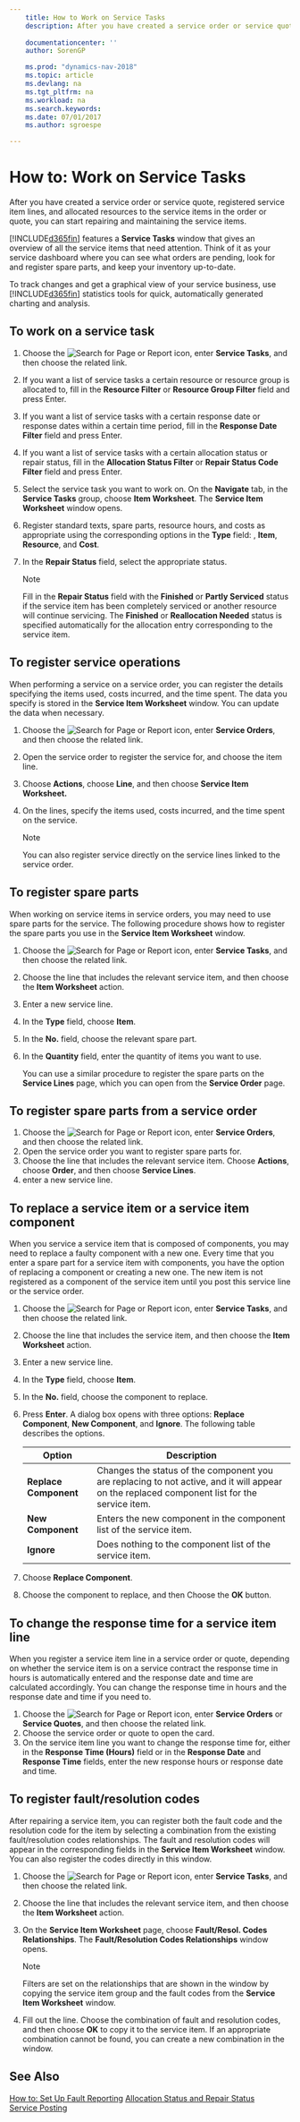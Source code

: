```yaml
---
    title: How to Work on Service Tasks 
    description: After you have created a service order or service quote, registered service item lines, and allocated resources to the service items in the order or quote, you can start repairing and maintaining the service items.
    
    documentationcenter: ''
    author: SorenGP

    ms.prod: "dynamics-nav-2018"
    ms.topic: article
    ms.devlang: na
    ms.tgt_pltfrm: na
    ms.workload: na
    ms.search.keywords:
    ms.date: 07/01/2017
    ms.author: sgroespe

---
```

# How to: Work on Service Tasks
After you have created a service order or service quote, registered service item lines, and allocated resources to the service items in the order or quote, you can start repairing and maintaining the service items.  

[!INCLUDE[d365fin](includes/d365fin_md.md)] features a **Service Tasks** window that gives an overview of all the service items that need attention. Think of it as your service dashboard where you can see what orders are pending, look for and register spare parts, and keep your inventory up-to-date.  
  
To track changes and get a graphical view of your service business, use [!INCLUDE[d365fin](includes/d365fin_md.md)] statistics tools for quick, automatically generated charting and analysis.  
  
## To work on a service task  
1. Choose the ![Search for Page or Report](media/ui-search/search_small.png "Search for Page or Report icon") icon, enter **Service Tasks**, and then choose the related link. 
2. If you want a list of service tasks a certain resource or resource group is allocated to, fill in the **Resource Filter** or **Resource Group Filter** field and press Enter.  
3. If you want a list of service tasks with a certain response date or response dates within a certain time period, fill in the **Response Date Filter** field and press Enter.  
4. If you want a list of service tasks with a certain allocation status or repair status, fill in the **Allocation Status Filter** or **Repair Status Code Filter** field and press Enter.  
5. Select the service task you want to work on. On the **Navigate** tab, in the **Service Tasks** group, choose **Item Worksheet**. The **Service Item Worksheet** window opens.  
6. Register standard texts, spare parts, resource hours, and costs as appropriate using the corresponding options in the **Type** field:  <Blank>, **Item**, **Resource**, and **Cost**.  
7. In the **Repair Status** field, select the appropriate status.  
  
   > [!NOTE]  
   >  Fill in the **Repair Status** field with the **Finished** or **Partly Serviced** status if the service item has been completely serviced or another resource will continue servicing. The **Finished** or **Reallocation Needed** status is specified automatically for the allocation entry corresponding to the service item.  

## To register service operations  
When performing a service on a service order, you can register the details specifying the items used, costs incurred, and the time spent. The data you specify is stored in the **Service Item Worksheet** window. You can update the data when necessary. 
   
1. Choose the ![Search for Page or Report](media/ui-search/search_small.png "Search for Page or Report icon") icon, enter **Service Orders**, and then choose the related link.  
2. Open the service order to register the service for, and choose the item line.  
3. Choose **Actions**, choose **Line**, and then choose **Service Item Worksheet.**  
4. On the lines, specify the items used, costs incurred, and the time spent on the service.  
  
   > [!NOTE]  
   >  You can also register service directly on the service lines linked to the service order.  
  
## To register spare parts  
When working on service items in service orders, you may need to use spare parts for the service. The following procedure shows how to register the spare parts you use in the **Service Item Worksheet** window.  
  
1. Choose the ![Search for Page or Report](media/ui-search/search_small.png "Search for Page or Report icon") icon, enter **Service Tasks**, and then choose the related link. 
2. Choose the line that includes the relevant service item, and then choose the **Item Worksheet** action.  
3. Enter a new service line.  
4. In the **Type** field, choose **Item**.  
5. In the **No.** field, choose the relevant spare part.  
6. In the **Quantity** field, enter the quantity of items you want to use.  
  
   You can use a similar procedure to register the spare parts on the **Service Lines** page, which you can open from the **Service Order** page.  
  
## To register spare parts from a service order  
1. Choose the ![Search for Page or Report](media/ui-search/search_small.png "Search for Page or Report icon") icon, enter **Service Orders**, and then choose the related link.  
2. Open the service order you want to register spare parts for.  
3. Choose the line that includes the relevant service item. Choose **Actions**, choose **Order**, and then choose **Service Lines**.  
4. enter a new service line.  
  
## To replace a service item or a service item component  
When you service a service item that is composed of components, you may need to replace a faulty component with a new one. Every time that you enter a spare part for a service item with components, you have the option of replacing a component or creating a new one. The new item is not registered as a component of the service item until you post this service line or the service order. 
    
1. Choose the ![Search for Page or Report](media/ui-search/search_small.png "Search for Page or Report icon") icon, enter **Service Tasks**, and then choose the related link. 
2. Choose the line that includes the service item, and then choose the **Item Worksheet** action.  
3. Enter a new service line.  
4. In the **Type** field, choose **Item**.  
5. In the **No.** field, choose the component to replace.  
6. Press **Enter**. A dialog box opens with three options: **Replace Component**, **New Component**, and **Ignore**. The following table describes the options.  
  
    |Option | Description|  
    |----------------------------------|---------------------------------------|  
    |**Replace Component**|Changes the status of the component you are replacing to not active, and it will appear on the replaced component list for the service item.|  
    |**New Component**|Enters the new component in the component list of the service item.|  
    |**Ignore**|Does nothing to the component list of the service item.|  
  
7. Choose **Replace Component**.  
8. Choose the component to replace, and then Choose the **OK** button.  

## To change the response time for a service item line  
When you register a service item line in a service order or quote, depending on whether the service item is on a service contract the response time in hours is automatically entered and the response date and time are calculated accordingly. You can change the response time in hours and the response date and time if you need to.  

1. Choose the ![Search for Page or Report](media/ui-search/search_small.png "Search for Page or Report icon") icon, enter **Service Orders** or **Service Quotes**, and then choose the related link.  
2. Choose the service order or quote to open the card.  
3. On the service item line you want to change the response time for, either in the **Response Time (Hours)** field or in the **Response Date** and **Response Time** fields, enter the new response hours or response date and time.  

## To register fault/resolution codes  
After repairing a service item, you can register both the fault code and the resolution code for the item by selecting a combination from the existing fault/resolution codes relationships. The fault and resolution codes will appear in the corresponding fields in the **Service Item Worksheet** window. You can also register the codes directly in this window.  
    
1. Choose the ![Search for Page or Report](media/ui-search/search_small.png "Search for Page or Report icon") icon, enter **Service Tasks**, and then choose the related link. 
2. Choose the line that includes the relevant service item, and then choose the **Item Worksheet** action.  
3. On the **Service Item Worksheet** page, choose **Fault/Resol. Codes Relationships**. The **Fault/Resolution Codes Relationships** window opens.  
  
   > [!Note]
   >  Filters are set on the relationships that are shown in the window by copying the service item group and the fault codes from the **Service Item Worksheet** window.  
  
4. Fill out the line. Choose the combination of fault and resolution codes, and then choose **OK** to copy it to the service item. If an appropriate combination cannot be found, you can create a new combination in the window.  

## See Also  
[How to: Set Up Fault Reporting](service-how-setup-fault-reporting.md)
[Allocation Status and Repair Status](service-allocation-status-and-repair-status.md)  
[Service Posting](service-service-posting.md)  

